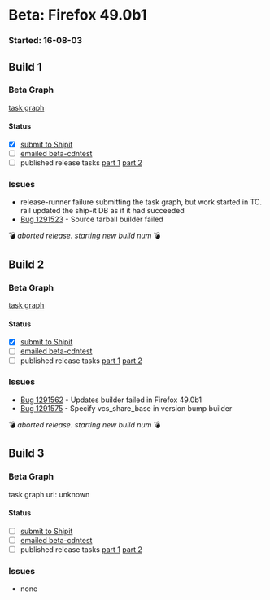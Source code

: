 # Beta: Firefox 49.0b1

### Started: 16-08-03

## Build 1

### Beta Graph
[task graph](https://tools.taskcluster.net/task-group-inspector/#aLJuxvqbQ8ew_umzP-K4KQ)


#### Status
- [x] [submit to Shipit](https://wiki.mozilla.org/Release:Release_Automation_on_Mercurial:Starting_a_Release#Submit_to_Ship_It)
- [ ] [emailed beta-cdntest](../how-tos/relpro.md#1-email-drivers-re-release-live-on-test-channel)
- [ ] published release tasks [part 1](../how-tos/relpro.md#3-publish-release) [part 2](../how-tos/relpro.md#4-post-release-step)

### Issues
- release-runner failure submitting the task graph, but work started in TC. rail updated the ship-it DB as if it had succeeded
- [Bug 1291523](https://bugzil.la/1291523) - Source tarball builder failed

:bomb: _aborted release. starting new build num_ :bomb:

## Build 2

### Beta Graph
[task graph](https://tools.taskcluster.net/task-group-inspector/#AgNAIHRDRKGShWvAh2ym-A)


#### Status
- [x] [submit to Shipit](https://wiki.mozilla.org/Release:Release_Automation_on_Mercurial:Starting_a_Release#Submit_to_Ship_It)
- [ ] [emailed beta-cdntest](../how-tos/relpro.md#1-email-drivers-re-release-live-on-test-channel)
- [ ] published release tasks [part 1](../how-tos/relpro.md#3-publish-release) [part 2](../how-tos/relpro.md#4-post-release-step)

### Issues
- [Bug 1291562](https://bugzil.la/1291562) - Updates builder failed in Firefox 49.0b1
- [Bug 1291575](https://bugzil.la/1291575) - Specify vcs_share_base in version bump builder

:bomb: _aborted release. starting new build num_ :bomb:

## Build 3

### Beta Graph
task graph url: unknown


#### Status
- [ ] [submit to Shipit](https://wiki.mozilla.org/Release:Release_Automation_on_Mercurial:Starting_a_Release#Submit_to_Ship_It)
- [ ] [emailed beta-cdntest](../how-tos/relpro.md#1-email-drivers-re-release-live-on-test-channel)
- [ ] published release tasks [part 1](../how-tos/relpro.md#3-publish-release) [part 2](../how-tos/relpro.md#4-post-release-step)

### Issues
- none


